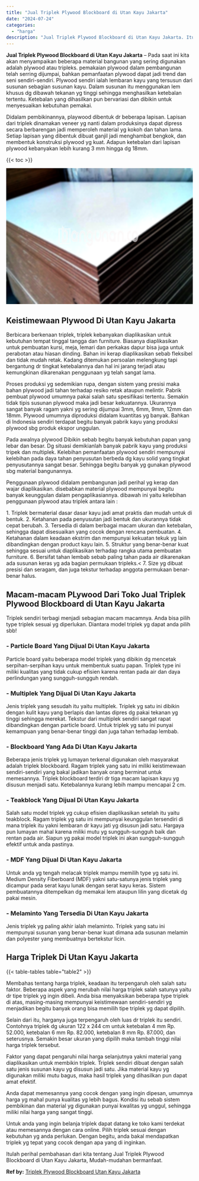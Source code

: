 ```yaml
---
title: "Jual Triplek Plywood Blockboard di Utan Kayu Jakarta"
date: "2024-07-24"
categories: 
  - "harga"
description: "Jual Triplek Plywood Blockboard di Utan Kayu Jakarta. Itulah perihal pembahasan dari kita tentang Jual Triplek Plywood Blockboard di Utan Kayu Jakarta, Mudah..."
---
```


**Jual Triplek Plywood Blockboard di Utan Kayu Jakarta** – Pada saat ini kita akan menyampaikan beberapa material bangunan yang sering digunakan adalah plywood atau tripleks. pemakaian plywood dalam pembangunan telah serring dijumpai, bahkan pemanfaatan plywood dapat jadi trend dan seni sendiri-sendiri. Plywood sendiri ialah lembaran kayu yang tersusun dari susunan sebagian susunan kayu. Dalam susunan itu menggunakan lem khusus dg dibawah tekanan yg tinggi sehingga menghasilkan ketebalan tertentu. Ketebalan yang dihasilkan pun bervariasi dan dibikin untuk menyesuaikan kebutuhan pemakai.

Didalam pembikinannya, playwood dibentuk dr beberapa lapisan. Lapisan dari triplek dinamakan veneer yg nanti dalam produksinya dapat dipress secara berbarengan jadi memperoleh material yg kokoh dan tahan lama. Setiap lapisan yang dibentuk dibuat ganjil jadi menghambat bengkok, dan membentuk konstruksi plywood yg kuat. Adapun ketebalan dari lapisan plywood kebanyakan lebih kurang 3 mm hingga dg 18mm.

{{< toc >}}

![Jual Triplek Plywood Blockboard di Utan Kayu Jakarta](/images/jual-triplek-murah-37.png)

## Keistimewaan Plywood Di Utan Kayu Jakarta

Berbicara berkenaan triplek, triplek kebanyakan diaplikasikan untuk kebutuhan tempat tinggal tangga dan furniture. Biasanya diaplikasikan untuk pembuatan kursi, meja, lemari dan perkakas dapur bisa juga untuk perabotan atau hiasan dinding. Bahan ini kerap diaplikasikan sebab fleksibel dan tidak mudah retak. Kadang ditemukan persoalan melengkung tapi bergantung dr tingkat ketebalannya dan hal ini jarang terjadi atau kemungkinan dikarenakan penggunaan yg telah sangat lama.

Proses produksi yg sedemikian rupa, dengan sistem yang presisi maka bahan plywood jadi tahan terhadap resiko retak ataupun melintir. Pabrik pembuat plywood umumnya pakai salah satu spesifikasi tertentu. Semakin tidak tipis susunan plywood maka jadi besar kekuatannya. Ukurannya sangat banyak ragam yakni yg sering dijumpai 3mm, 6mm, 9mm, 12mm dan 18mm. Plywood umumnya diproduksi didalam kuantitas yg banyak. Bahkan di Indonesia sendiri terdapat begitu banyak pabrik kayu yang produksi plywood sbg produk ekspor unggulan.

Pada awalnya plywood Dibikin sebab begitu banyak kebutuhan papan yang lebar dan besar. Dg situasi demikianlah banyak pabrik kayu yang produksi tripek dan multiplek. Kelebihan pemanfaatan plywood sendiri mempunyai kelebihan pada daya tahan penyusutan berbeda dg kayu solid yang tingkat penyusutannya sangat besar. Sehingga begitu banyak yg gunakan plywood sbg material bangunannya.

Penggunaan plywood didalam pembangunan jadi perihal yg kerap dan wajar diaplikasikan. disebabkan material plywood mempunyai begitu banyak keunggulan dalam pengaplikasiannya. dibawah ini yaitu kelebihan penggunaan plywood atau triplek antara lain :

1\. Triplek bermaterial dasar dasar kayu jadi amat praktis dan mudah untuk di bentuk. 2. Ketahanan pada penyusutan jadi bentuk dan ukurannya tidak cepat berubah. 3. Tersedia di dalam berbagai macam ukuran dan ketebalan, sehingga dapat disesuaikan yang cocok dengan rencana pembuatan. 4. Ketahanan dalam keadaan ekstrim dan mempunyai kekuatan tekuk yg lain dibandingkan dengan product kayu lain. 5. Struktur yang benar-benar kuat sehingga sesuai untuk diaplikasikan terhadap rangka utama pembuatan furniture. 6. Bersifat tahan lembab sebab paling tahan pada air dikarenakan ada susunan keras yg ada bagian permukaan tripleks.< 7. Size yg dibuat presisi dan seragam, dan juga tekstur terhadap anggota permukaan benar-benar halus.

## Macam-macam PLywood Dari Toko Jual Triplek Plywood Blockboard di Utan Kayu Jakarta

Triplek sendiri terbagi menjadi sebagian macam macamnya. Anda bisa pilih type triplek sesuai yg diperlukan. Diantara model triplek yg dapat anda pilih sbb!

### \- Particle Board Yang Dijual Di Utan Kayu Jakarta

Particle board yaitu beberapa model triplek yang dibikin dg mencetak serpihan-serpihan kayu untuk membentuk suatu papan. Triplek type ini miliki kualitas yang tidak cukup efisien karena rentan pada air dan daya perlindungan yang sungguh-sungguh rendah.

### \- Multiplek Yang Dijual Di Utan Kayu Jakarta

Jenis triplek yang sesudah itu yaitu multiplek. Triplek yg satu ini dibikin dengan kulit kayu yang berlapis dan lantas dipres dg pakai tekanan yg tinggi sehingga merekat. Tekstur dari multiplek sendiri sangat rapat dibandingkan dengan particle board. Untuk triplek yg satu ini punyai kemampuan yang benar-benar tinggi dan juga tahan terhadap lembab.

### \- Blockboard Yang Ada Di Utan Kayu Jakarta

Beberapa jenis triplek yg lumayan terkenal digunakan oleh masyarakat adalah triplek blockboard. Ragam triplek yang satu ini miliki keistimewaan sendiri-sendiri yang bakal jadikan banyak orang berminat untuk memesannya. Triplek blockboard terdiri dr tiga macam lapisan kayu yg disusun menjadi satu. Ketebalannya kurang lebih mampu mencapai 2 cm.

### \- Teakblock Yang Dijual Di Utan Kayu Jakarta

Salah satu model triplek yg cukup efisien diaplikasikan setelah itu yaitu teakblock. Ragam triplek yg satu ini mempunyai keunggulan tersendiri di mana triplek itu yakni lembaran dr kayu jati yg disusun jadi satu. Hargaya pun lumayan mahal karena miliki mutu yg sungguh-sungguh baik dan rentan pada air. Siapun yg pakai model triplek ini akan sungguh-sungguh efektif untuk anda pastinya.

### \- MDF Yang Dijual Di Utan Kayu Jakarta

Untuk anda yg tengah melacak triplek mampu memilih type yg satu ini. Medium Density Fiberboard (MDF) yakni satu-satunya jenis triplek yang dicampur pada serat kayu lunak dengan serat kayu keras. Sistem pembuatannya ditempelkan dg memakai lem ataupun lilin yang dicetak dg pakai mesin.

### \- Melaminto Yang Tersedia Di Utan Kayu Jakarta

Jenis triplek yg paling akhir ialah melaminto. Triplek yang satu ini mempunyai susunan yang benar-benar kuat dimana ada susunan melamin dan polyester yang membuatnya bertekstur licin.

## Harga Triplek Di Utan Kayu Jakarta

{{< table-tables table="table2" >}}

Membahas tentang harga triplek, keadaan itu terpengaruh oleh salah satu faktor. Beberapa aspek yang merubah nilai harga triplek salah satunya yaitu dr tipe triplek yg ingin dibeli. Anda bisa menyaksikan beberapa type triplek di atas, masing-masing mempunyai keistimewaan sendiri-sendiri yg menjadikan begitu banyak orang bisa memilih tipe triplek yg dapat dipilih.

Selain dari itu, harganya juga terpengaruh oleh luas dr triplek itu sendiri. Contohnya triplek dg ukuran 122 x 244 cm untuk ketebalan 4 mm Rp. 52.000, ketebalan 6 mm Rp. 82.000, ketebalan 8 mm Rp. 87.000, dan seterusnya. Semakin besar ukuran yang dipilih maka tambah tinggi nilai harga triplek tersebut.

Faktor yang dapat pengaruhi nilai harga selanjutnya yakni material yang diaplikasikan untuk membikin triplek. Triplek sendiri dibuat dengan salah satu jenis susunan kayu yg disusun jadi satu. Jika material kayu yg digunakan miliki mutu bagus, maka hasil triplek yang dihasilkan pun dapat amat efektif.

Anda dapat memesannya yang cocok dengan yang ingin dipesan, umumnya harga yg mahal punya kualitas yg lebih bagus. Kondisi itu sebab sistem pembikinan dan material yg digunakan punyai kwalitas yg unggul, sehingga miliki nilai harga yang sangat tinggi.

Untuk anda yang ingin belanja triplek dapat datang ke toko kami terdekat atau memesannya dengan cara online. Pilih triplek sesuai dengan kebutuhan yg anda perlukan. Dengan begitu, anda bakal mendapatkan triplek yg tepat yang cocok dengan apa yang di inginkan.

Itulah perihal pembahasan dari kita tentang Jual Triplek Plywood Blockboard di Utan Kayu Jakarta, Mudah-mudahan bermanfaat.

**Ref by:** [Triplek Plywood Blockboard Utan Kayu Jakarta](https://id.wikipedia.org/wiki/Triplek)
